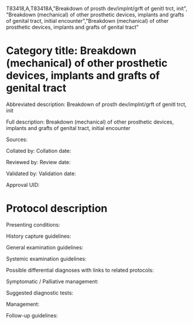 T83418,A,T83418A,"Breakdown of prosth dev/implnt/grft of genitl trct, init", "Breakdown (mechanical) of other prosthetic devices, implants and grafts of genital tract, initial encounter","Breakdown (mechanical) of other prosthetic devices, implants and grafts of genital tract"
# Category title: Breakdown (mechanical) of other prosthetic devices, implants and grafts of genital tract

Abbreviated description: Breakdown of prosth dev/implnt/grft of genitl trct, init

Full description: Breakdown (mechanical) of other prosthetic devices, implants and grafts of genital tract, initial encounter

Sources:

Collated by:
Collation date:

Reviewed by:
Review date:

Validated by:
Validation date:

Approval UID:

# Protocol description

Presenting conditions:

History capture guidelines:

General examination guidelines:

Systemic examination guidelines:

Possible differential diagnoses with links to related protocols:

Symptomatic / Palliative management:

Suggested diagnostic tests:

Management:

Follow-up guidelines:
